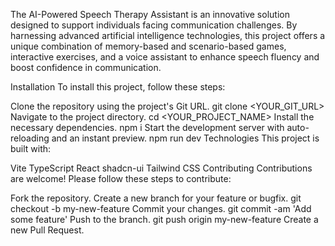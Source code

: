 The AI-Powered Speech Therapy Assistant is an innovative solution designed to support individuals facing communication challenges. By harnessing advanced artificial intelligence technologies, this project offers a unique combination of memory-based and scenario-based games, interactive exercises, and a voice assistant to enhance speech fluency and boost confidence in communication.

Installation
To install this project, follow these steps:

Clone the repository using the project's Git URL.
git clone <YOUR_GIT_URL>
Navigate to the project directory.
cd <YOUR_PROJECT_NAME>
Install the necessary dependencies.
npm i
Start the development server with auto-reloading and an instant preview.
npm run dev
Technologies
This project is built with:

Vite
TypeScript
React
shadcn-ui
Tailwind CSS
Contributing
Contributions are welcome! Please follow these steps to contribute:

Fork the repository.
Create a new branch for your feature or bugfix.
git checkout -b my-new-feature
Commit your changes.
git commit -am 'Add some feature'
Push to the branch.
git push origin my-new-feature
Create a new Pull Request.
